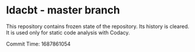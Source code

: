 # ldacbt - master branch

This repository contains frozen state of the repository.
Its history is cleared. It is used only for static code
analysis with Codacy.

Commit Time: 1687861054